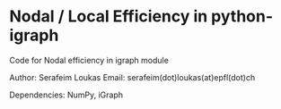 # Nodal / Local Efficiency in python-igraph

Code for Nodal efficiency in igraph module

Author: Serafeim Loukas
Email: serafeim(dot)loukas(at)epfl(dot)ch

Dependencies: NumPy, iGraph
